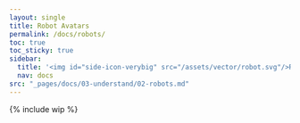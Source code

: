 ```yaml
---
layout: single
title: Robot Avatars
permalink: /docs/robots/
toc: true
toc_sticky: true
sidebar:
  title: '<img id="side-icon-verybig" src="/assets/vector/robot.svg"/>Robots'
  nav: docs
src: "_pages/docs/03-understand/02-robots.md"
---
```


{% include wip %}